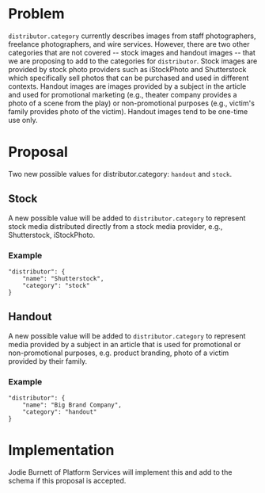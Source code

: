 # Problem

`distributor.category` currently describes images from staff photographers, freelance photographers, and wire services. However, there are two other categories that are not covered -- stock images and handout images -- that we are proposing to add to the categories for `distributor`. Stock images are provided by stock photo providers such as iStockPhoto and Shutterstock which specifically sell photos that can be purchased and used in different contexts. Handout images are images provided by a subject in the article and used for promotional marketing (e.g., theater company provides a photo of a scene from the play) or non-promotional purposes (e.g., victim's family provides photo of the victim). Handout images tend to be one-time use only.

# Proposal

Two new possible values for distributor.category: `handout` and `stock`.

## Stock

A new possible value will be added to `distributor.category` to represent stock media distributed directly from a stock media provider, e.g., Shutterstock, iStockPhoto.

### Example

```
"distributor": {
    "name": "Shutterstock",
    "category": "stock"
}
```

## Handout

A new possible value will be added to `distributor.category` to represent media provided by a subject in an article that is used for promotional or non-promotional purposes, e.g. product branding, photo of a victim provided by their family.

### Example

```
"distributor": {
    "name": "Big Brand Company",
    "category": "handout"
}
```

# Implementation

Jodie Burnett of Platform Services will implement this and add to the schema if this proposal is accepted.